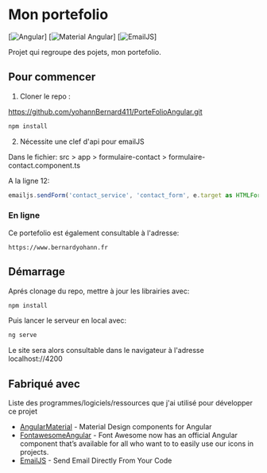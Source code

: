 # Mon portefolio

[![Angular](https://angular.io/)]
[![Material Angular](https://material.angular.io/)]
[![EmailJS](https://www.emailjs.com/)]

Projet qui regroupe des pojets, mon portefolio.

## Pour commencer

1. Cloner le repo :

https://github.com/yohannBernard411/PorteFolioAngular.git

```bash
npm install
```
2. Nécessite une clef d'api pour emailJS

Dans le fichier: src > app > formulaire-contact > formulaire-contact.component.ts

A la ligne 12:

```typescript
emailjs.sendForm('contact_service', 'contact_form', e.target as HTMLFormElement, 'ICI-VOTRE-CLEF')
```


### En ligne

Ce portefolio est également consultable à l'adresse:

```link
https://www.bernardyohann.fr
```

## Démarrage

Aprés clonage du repo, mettre à jour les librairies avec:
```bash
npm install
```

Puis lancer le serveur en local avec:
```bash
ng serve
```

Le site sera alors consultable dans le navigateur à l'adresse localhost://4200


## Fabriqué avec

Liste des programmes/logiciels/ressources que j'ai utilisé pour développer ce projet
* [AngularMaterial](https://material.angular.io/) - Material Design components for Angular
* [FontawesomeAngular](https://fontawesome.com/v5/docs/web/use-with/angular) - Font Awesome now has an official Angular component that’s available for all who want to to easily use our icons in projects.
* [EmailJS](https://www.emailjs.com/) - Send Email Directly From Your Code
